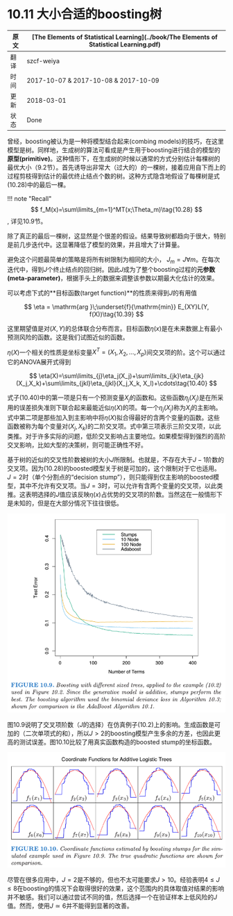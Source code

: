 # 10.11 大小合适的boosting树

| 原文   | [The Elements of Statistical Learning](../book/The Elements of Statistical Learning.pdf) |
| ---- | ---------------------------------------- |
| 翻译   | szcf-weiya                               |
| 时间   | 2017-10-07 & 2017-10-08  &   2017-10-09                           |
| 更新   | 2018-03-01                               |
| 状态 | Done|

曾经，boosting被认为是一种将模型结合起来(combing models)的技巧，在这里模型是树。同样地，生成树的算法可看成是产生用于boosting进行结合的模型的**原型(primitive)**。这种情形下，在生成树的时候以通常的方式分别估计每棵树的最优大小（9.2节）。首先诱导出非常大（过大的）的一棵树，接着应用自下而上的过程剪枝得到估计的最优终止结点个数的树。这种方式隐含地假设了每棵树是式(10.28)中的最后一棵。

!!! note "Recall"
    $$
    f_M(x)=\sum\limits_{m=1}^MT(x;\Theta_m)\tag{10.28}
    $$, 详见10.9节。

除了真正的最后一棵树，这显然是个很差的假设。结果导致树都趋向于很大，特别是前几步迭代中。这显著降低了模型的效果，并且增大了计算量。

避免这个问题最简单的策略是将所有树限制为相同的大小， $J_m=J\forall m$。在每次迭代中，得到$J$个终止结点的回归树。因此$J$成为了整个boosting过程的**元参数(meta-parameter)**，根据手头上的数据来调整该参数以期最大化估计的效果。

可以考虑下式的**目标函数(target function)**的性质来得到$J$的有用值

$$
\eta = \mathrm{arg }\;\underset{f}{\mathrm{min}} E_{XY}L(Y, f(X))\tag{10.39}
$$

这里期望值是对$(X,Y)$的总体联合分布而言。目标函数$\eta(x)$是在未来数据上有最小预测风险的函数。这是我们试图近似的函数。

$\eta(X)$一个相关的性质是坐标变量$X^T=(X_1,X_2,\ldots, X_p)$间交叉项的阶。这个可以通过它的ANOVA展开式得到

$$
\eta(X)=\sum\limits_{j}\eta_j(X_j)+\sum\limits_{jk}\eta_{jk}(X_j,X_k)+\sum\limits_{jkl}\eta_{jkl}(X_j,X_k, X_l)+\cdots\tag{10.40}
$$

式子(10.40)中的第一项是只有一个预测变量$X_j$的函数和。这些函数$\eta_j(X_j)$是在所采用的误差损失准则下联合起来最能近似$\eta(X)$的项。每一个$\eta_j(X_j)$称为$X_j$的主影响。式中第二项是那些加入到主影响中将$\eta(X)$拟合得最好的含两个变量的函数。这些函数被称为每个变量对$(X_j,X_k)$的二阶交叉项。式中第三项表示三阶交叉项，以此类推。对于许多实际的问题，低阶交叉影响占主要地位。如果模型得到强烈的高阶交叉影响，比如大型的决策树，则可能正确性不好。

基于树的近似的交叉性阶数被树的大小$J$所限制。也就是，不存在大于$J-1$阶数的交叉项。因为(10.28)的boosted模型关于树是可加的，这个限制对于它也适用。$J=2$时（单个分割点的“decision stump”），则只能得到仅主影响的boosted模型，其中不允许有交叉项。当$J=3$时，可以允许有含两个变量的交叉项，以此类推。这表明选择的$J$值应该反映$\eta(x)$占优势的交叉项的阶数。当然这在一般情形下是未知的，但是在大部分情况下往往很低。

![](../img/10/fig10.9.png)

图10.9说明了交叉项阶数（$J$的选择）在仿真例子(10.2)上的影响。生成函数是可加的（二次单项式的和），所以$J>2$的boosting模型产生多余的方差，也因此更高的测试误差。图10.10比较了用真实函数构造的boosted stump的坐标函数。

![](../img/10/fig10.10.png)

尽管在很多应用中，$J=2$是不够的，但也不太可能要求$J>10$。经验表明$4\le J\le 8$在boosting的情况下会取得很好的效果，这个范围内的具体取值对结果的影响并不敏感。我们可以通过尝试不同的值，然后选择一个在验证样本上低风险的$J$值。然而，使用$J\simeq 6$并不能得到显著的改善。
